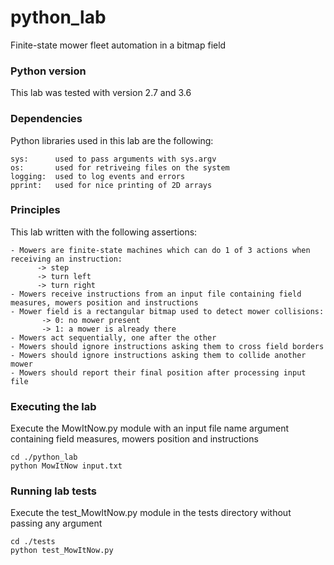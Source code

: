 # python_lab
Finite-state mower fleet automation in a bitmap field

### Python version
This lab was tested with version 2.7 and 3.6

### Dependencies
Python libraries used in this lab are the following:

```
sys:      used to pass arguments with sys.argv
os:       used for retriveing files on the system
logging:  used to log events and errors
pprint:   used for nice printing of 2D arrays
```

### Principles
This lab written with the following assertions:

```
- Mowers are finite-state machines which can do 1 of 3 actions when receiving an instruction:
      -> step
      -> turn left
      -> turn right
- Mowers receive instructions from an input file containing field measures, mowers position and instructions
- Mower field is a rectangular bitmap used to detect mower collisions:
       -> 0: no mower present
       -> 1: a mower is already there
- Mowers act sequentially, one after the other
- Mowers should ignore instructions asking them to cross field borders
- Mowers should ignore instructions asking them to collide another mower
- Mowers should report their final position after processing input file
```

### Executing the lab
Execute the MowItNow.py module with an input file name argument containing field measures, mowers position and instructions
```
cd ./python_lab
python MowItNow input.txt
```

### Running lab tests
Execute the test_MowItNow.py module in the tests directory without passing any argument
```
cd ./tests
python test_MowItNow.py
